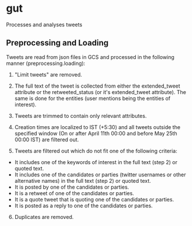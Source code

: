 # gut
Processes and analyses tweets

## Preprocessing and Loading

Tweets are read from json files in GCS and processed in the following manner (preprocessing.loading):

1. "Limit tweets" are removed.

2. The full text of the tweet is collected from either the extended_tweet attribute or the retweeted_status (or it's extended_tweet attribute). The same is done for the entities (user mentions being the entities of interest).

3. Tweets are trimmed to contain only relevant attributes.

4. Creation times are localized to IST (+5:30) and all tweets outside the specified window (On or after April 11th 00:00 and before May 25th 00:00 IST) are filtered out.

5. Tweets are filtered out which do not fit one of the following criteria:

* It includes one of the keywords of interest in the full text (step 2) or quoted text.
* It includes one of the candidates or parties (twitter usernames or other alternative names) in the full text (step 2) or quoted text.
* It is posted by one of the candidates or parties.
* It is a retweet of one of the candidates or parties.
* It is a quote tweet that is quoting one of the candidates or parties.
* It is posted as a reply to one of the candidates or parties.

6. Duplicates are removed.
